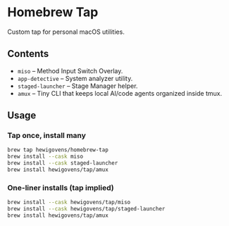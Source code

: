 # Homebrew Tap

Custom tap for personal macOS utilities.

## Contents
- `miso` – Method Input Switch Overlay.
- `app-detective` – System analyzer utility.
- `staged-launcher` – Stage Manager helper.
- `amux` – Tiny CLI that keeps local AI/code agents organized inside tmux.

## Usage
### Tap once, install many

```bash
brew tap hewigovens/homebrew-tap
brew install --cask miso
brew install --cask staged-launcher
brew install hewigovens/tap/amux
```

### One-liner installs (tap implied)

```bash
brew install --cask hewigovens/tap/miso
brew install --cask hewigovens/tap/staged-launcher
brew install hewigovens/tap/amux
```
